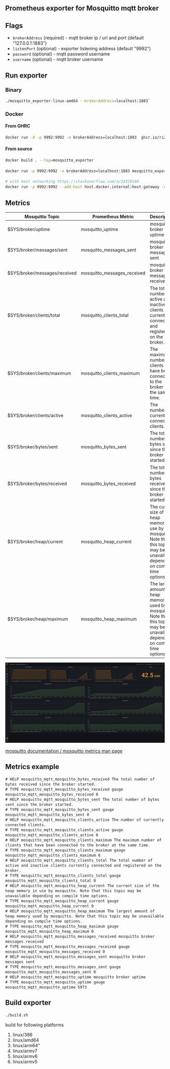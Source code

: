 ## Prometheus exporter for Mosquitto mqtt broker

<!-- A Mosquitto Mqtt Broker metric exporter for Prometheus  -->

## Flags

  - `brokerAddress` (required) - mqtt broker ip / url and port (default "127.0.0.1:1883")
  - `listenPort`    (optional) - exporter listening address (default "9992")
  - `password`      (optional) - mqtt password username
  - `username`      (optional) - mqtt broker username

## Run exporter 

### Binary

```bash
./mosquitto_exporter-linux-amd64 --brokerAddress=localhost:1883`
```

### Docker

#### From GHRC
```bash
docker run -d -p 9992:9992 -e brokerAddress=localhost:1883  ghcr.io/rizkyrajitha/mosquitto_exporter:latest
```

#### From source
```bash
docker build . --tag=mosquitto_exporter

docker run -p 9992:9992 -e brokerAddress=localhost:1883 mosquitto_exporter

# with host networking https://stackoverflow.com/a/24326540
docker run -p 9992:9992 --add-host host.docker.internal:host-gateway -e brokerAddress=host.docker.internal:1883  mosquitto_exporter

```

## Metrics

|Mosquitto Topic|Prometheus Metric|Description|
|----------------|-----------------|-----------|
$SYS/broker/uptime |mosquitto_uptime| mosquitto broker uptime
$SYS/broker/messages/sent|mosquitto_messages_sent|mosquitto broker messages sent
$SYS/broker/messages/received|mosquitto_messages_received|mosquitto broker messages received
$SYS/broker/clients/total|mosquitto_clients_total|The total number of active and inactive clients currently connected and registered on the broker.
$SYS/broker/clients/maximum|mosquitto_clients_maximum|The maximum number of clients that have been connected to the broker at the same time.
$SYS/broker/clients/active|mosquitto_clients_active|The number of currently connected clients.
$SYS/broker/bytes/sent|mosquitto_bytes_sent|The total number of bytes sent since the broker started.
$SYS/broker/bytes/received|mosquitto_bytes_received|The total number of bytes received since the broker started.
$SYS/broker/heap/current|mosquitto_heap_current|The current size of the heap memory in use by mosquitto. Note that this topic may be unavailable depending on compile time options.
$SYS/broker/heap/maximum|mosquitto_heap_maximum|The largest amount of heap memory used by mosquitto. Note that this topic may be unavailable depending on compile time options.


![grafana dashboard](grafana.png)

[mosquitto documentation / ]( https://mosquitto.org/documentation/)
[mosquitto metrics man page ]( https://mosquitto.org/man/mosquitto-8.html)

## Metrics example

```
# HELP mosquitto_mqtt_mosquitto_bytes_received The total number of bytes received since the broker started.
# TYPE mosquitto_mqtt_mosquitto_bytes_received gauge
mosquitto_mqtt_mosquitto_bytes_received 0
# HELP mosquitto_mqtt_mosquitto_bytes_sent The total number of bytes sent since the broker started.
# TYPE mosquitto_mqtt_mosquitto_bytes_sent gauge
mosquitto_mqtt_mosquitto_bytes_sent 0
# HELP mosquitto_mqtt_mosquitto_clients_active The number of currently connected clients.
# TYPE mosquitto_mqtt_mosquitto_clients_active gauge
mosquitto_mqtt_mosquitto_clients_active 0
# HELP mosquitto_mqtt_mosquitto_clients_maximum The maximum number of clients that have been connected to the broker at the same time.
# TYPE mosquitto_mqtt_mosquitto_clients_maximum gauge
mosquitto_mqtt_mosquitto_clients_maximum 0
# HELP mosquitto_mqtt_mosquitto_clients_total The total number of active and inactive clients currently connected and registered on the broker.
# TYPE mosquitto_mqtt_mosquitto_clients_total gauge
mosquitto_mqtt_mosquitto_clients_total 0
# HELP mosquitto_mqtt_mosquitto_heap_current The current size of the heap memory in use by mosquitto. Note that this topic may be unavailable depending on compile time options.
# TYPE mosquitto_mqtt_mosquitto_heap_current gauge
mosquitto_mqtt_mosquitto_heap_current 0
# HELP mosquitto_mqtt_mosquitto_heap_maximum The largest amount of heap memory used by mosquitto. Note that this topic may be unavailable depending on compile time options.
# TYPE mosquitto_mqtt_mosquitto_heap_maximum gauge
mosquitto_mqtt_mosquitto_heap_maximum 0
# HELP mosquitto_mqtt_mosquitto_messages_received mosquitto broker messages received
# TYPE mosquitto_mqtt_mosquitto_messages_received gauge
mosquitto_mqtt_mosquitto_messages_received 0
# HELP mosquitto_mqtt_mosquitto_messages_sent mosquitto broker messages sent
# TYPE mosquitto_mqtt_mosquitto_messages_sent gauge
mosquitto_mqtt_mosquitto_messages_sent 0
# HELP mosquitto_mqtt_mosquitto_uptime mosquitto broker uptime
# TYPE mosquitto_mqtt_mosquitto_uptime gauge
mosquitto_mqtt_mosquitto_uptime 5973
```

## Build exporter 

```bash
./build.sh
```
build for following platforms

1. linux/386 
2. linux/amd64
3. linux/arm64" 
4. linux/armv7
5. linux/armv6
6. linux/armv5


<!-- zap logging
channals for mqtt
 -->
